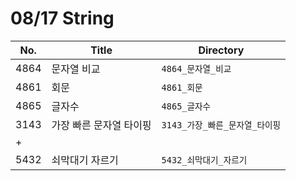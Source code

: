 # 08/17 String



| No.  | Title                   | Directory                      |
| ---- | ----------------------- | ------------------------------ |
| 4864 | 문자열 비교             | `4864_문자열_비교`             |
| 4861 | 회문                    | `4861_회문`                    |
| 4865 | 글자수                  | `4865_글자수`                  |
| 3143 | 가장 빠른 문자열 타이핑 | `3143_가장_빠른_문자열_타이핑` |
| +    |                         |                                |
| 5432 | 쇠막대기 자르기         | `5432_쇠막대기_자르기`         |

